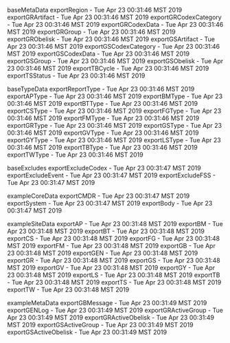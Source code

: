 

baseMetaData
exportRegion - Tue Apr 23 00:31:46 MST 2019
exportGRArtifact - Tue Apr 23 00:31:46 MST 2019
exportGRCodexCategory - Tue Apr 23 00:31:46 MST 2019
exportGRCodexData - Tue Apr 23 00:31:46 MST 2019
exportGRGroup - Tue Apr 23 00:31:46 MST 2019
exportGRObelisk - Tue Apr 23 00:31:46 MST 2019
exportGSArtifact - Tue Apr 23 00:31:46 MST 2019
exportGSCodexCategory - Tue Apr 23 00:31:46 MST 2019
exportGSCodexData - Tue Apr 23 00:31:46 MST 2019
exportGSGroup - Tue Apr 23 00:31:46 MST 2019
exportGSObelisk - Tue Apr 23 00:31:46 MST 2019
exportTBCycle - Tue Apr 23 00:31:46 MST 2019
exportTSStatus - Tue Apr 23 00:31:46 MST 2019

baseTypeData
exportReportType - Tue Apr 23 00:31:46 MST 2019
exportAPType - Tue Apr 23 00:31:46 MST 2019
exportBMType - Tue Apr 23 00:31:46 MST 2019
exportBTType - Tue Apr 23 00:31:46 MST 2019
exportCSType - Tue Apr 23 00:31:46 MST 2019
exportFGType - Tue Apr 23 00:31:46 MST 2019
exportFMType - Tue Apr 23 00:31:46 MST 2019
exportGRType - Tue Apr 23 00:31:46 MST 2019
exportGSType - Tue Apr 23 00:31:46 MST 2019
exportGVType - Tue Apr 23 00:31:46 MST 2019
exportGYType - Tue Apr 23 00:31:46 MST 2019
exportLSType - Tue Apr 23 00:31:46 MST 2019
exportTBType - Tue Apr 23 00:31:46 MST 2019
exportTWType - Tue Apr 23 00:31:46 MST 2019

baseExcludes
exportExcludeCodex - Tue Apr 23 00:31:47 MST 2019
exportExcludeEvent - Tue Apr 23 00:31:47 MST 2019
exportExcludeFSS - Tue Apr 23 00:31:47 MST 2019

exampleCoreData
exportCMDR - Tue Apr 23 00:31:47 MST 2019
exportSystem - Tue Apr 23 00:31:47 MST 2019
exportBody - Tue Apr 23 00:31:47 MST 2019

exampleSiteData
exportAP - Tue Apr 23 00:31:48 MST 2019
exportBM - Tue Apr 23 00:31:48 MST 2019
exportBT - Tue Apr 23 00:31:48 MST 2019
exportCS - Tue Apr 23 00:31:48 MST 2019
exportFG - Tue Apr 23 00:31:48 MST 2019
exportFM - Tue Apr 23 00:31:48 MST 2019
exportGB - Tue Apr 23 00:31:48 MST 2019
exportGEN - Tue Apr 23 00:31:48 MST 2019
exportGR - Tue Apr 23 00:31:48 MST 2019
exportGS - Tue Apr 23 00:31:48 MST 2019
exportGV - Tue Apr 23 00:31:48 MST 2019
exportGY - Tue Apr 23 00:31:48 MST 2019
exportLS - Tue Apr 23 00:31:48 MST 2019
exportTB - Tue Apr 23 00:31:48 MST 2019
exportTS - Tue Apr 23 00:31:48 MST 2019
exportTW - Tue Apr 23 00:31:48 MST 2019

exampleMetaData
exportGBMessage - Tue Apr 23 00:31:49 MST 2019
exportGENLog - Tue Apr 23 00:31:49 MST 2019
exportGRActiveGroup - Tue Apr 23 00:31:49 MST 2019
exportGRActiveObelisk - Tue Apr 23 00:31:49 MST 2019
exportGSActiveGroup - Tue Apr 23 00:31:49 MST 2019
exportGSActiveObelisk - Tue Apr 23 00:31:49 MST 2019
